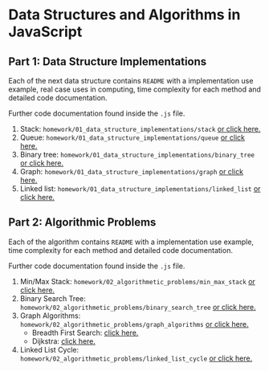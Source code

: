 # Data Structures and Algorithms in JavaScript

## Part 1: Data Structure Implementations

Each of the next data structure contains `README` with a implementation use example, real case uses in computing, time complexity for each method and detailed code documentation.

Further code documentation found inside the `.js` file.

1. Stack: `homework/01_data_structure_implementations/stack` [or click here.](./01_data_structure_implementations/stack)
2. Queue: `homework/01_data_structure_implementations/queue` [or click here.](./01_data_structure_implementations/queue)
3. Binary tree: `homework/01_data_structure_implementations/binary_tree` [or click here.](./01_data_structure_implementations/binary_tree)
4. Graph: `homework/01_data_structure_implementations/graph` [or click here.](./01_data_structure_implementations/graph)
5. Linked list: `homework/01_data_structure_implementations/linked_list` [or click here.](./01_data_structure_implementations/linked_list)

## Part 2: Algorithmic Problems

Each of the algorithm contains `README` with a implementation use example, time complexity for each method and detailed code documentation.

Further code documentation found inside the `.js` file.

1. Min/Max Stack: `homework/02_algorithmetic_problems/min_max_stack` [or click here.](./02_algorithmetic_problems/min_max_stack)
2. Binary Search Tree: `homework/02_algorithmetic_problems/binary_search_tree` [or click here.](./02_algorithmetic_problems/binary_search_tree)
3. Graph Algorithms: `homework/02_algorithmetic_problems/graph_algorithms` [or click here.](./02_algorithmetic_problems/graph_algorithms)
   - Breadth First Search: [click here.](./02_algorithmetic_problems/graph_algorithms/breadth_first_search)
   - Dijkstra: [click here.](./02_algorithmetic_problems/graph_algorithms/dijkstra)
4. Linked List Cycle: `homework/02_algorithmetic_problems/linked_list_cycle` [or click here.](./02_algorithmetic_problems/linked_list_cycle)
